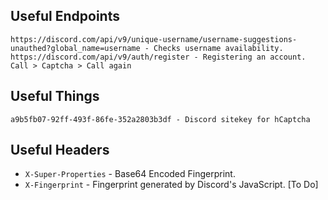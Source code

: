 Useful Endpoints
--- 
```
https://discord.com/api/v9/unique-username/username-suggestions-unauthed?global_name=username - Checks username availability.
https://discord.com/api/v9/auth/register - Registering an account. Call > Captcha > Call again
```

Useful Things
---
```
a9b5fb07-92ff-493f-86fe-352a2803b3df - Discord sitekey for hCaptcha
```


Useful Headers
---

- `X-Super-Properties` - Base64 Encoded Fingerprint.
- `X-Fingerprint` - Fingerprint generated by Discord's JavaScript. [To Do]

